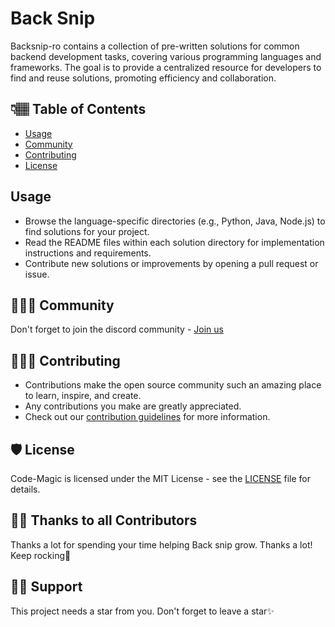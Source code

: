 # Back Snip

Backsnip-ro contains a collection of pre-written solutions for common backend development tasks, covering various programming languages and frameworks. The goal is to provide a centralized resource for developers to find and reuse solutions, promoting efficiency and collaboration.

## 👇🏽 Table of Contents

- [Usage](#usage)
- [Community](#community)
- [Contributing](#contributing)
- [License](#license)

## Usage

- Browse the language-specific directories (e.g., Python, Java, Node.js) to find solutions for your project.
- Read the README files within each solution directory for implementation instructions and requirements.
- Contribute new solutions or improvements by opening a pull request or issue.

## 👨‍👩‍👦 Community

Don't forget to join the discord community - [Join us](https://chat.whatsapp.com/Ggt9uQGrGg3K2XeqcMhCCs)

## 👩🏽‍💻 Contributing

- Contributions make the open source community such an amazing place to learn, inspire, and create.
- Any contributions you make are greatly appreciated.
- Check out our [contribution guidelines](/CONTRIBUTING.md) for more information.

## 🛡️ License

Code-Magic is licensed under the MIT License - see the [LICENSE](LICENSE) file for details.

## 💪🏽 Thanks to all Contributors

Thanks a lot for spending your time helping Back snip grow. Thanks a lot! Keep rocking🍻

## 🙏🏽 Support

This project needs a star️ from you. Don't forget to leave a star✨
